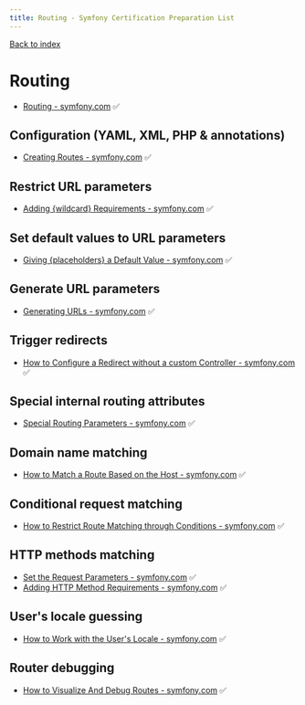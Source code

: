 ```yaml
---
title: Routing - Symfony Certification Preparation List 
---
```

[Back to index](../readme.md#table-of-contents)

# Routing
- [Routing - symfony.com](https://symfony.com/doc/5.0/routing.html) ✅

## Configuration (YAML, XML, PHP & annotations)
- [Creating Routes - symfony.com](https://symfony.com/doc/5.0/routing.html#creating-routes) ✅

## Restrict URL parameters
- [Adding {wildcard} Requirements - symfony.com](https://symfony.com/doc/5.0/routing.html#adding-wildcard-requirements) ✅

## Set default values to URL parameters
- [Giving {placeholders} a Default Value - symfony.com](https://symfony.com/doc/5.0/routing.html#giving-placeholders-a-default-value) ✅

## Generate URL parameters
- [Generating URLs - symfony.com](https://symfony.com/doc/5.0/routing.html#generating-urls) ✅

## Trigger redirects
- [How to Configure a Redirect without a custom Controller - symfony.com](https://symfony.com/doc/5.0/routing/redirect_in_config.html) ✅

## Special internal routing attributes
- [Special Routing Parameters - symfony.com](https://symfony.com/doc/5.0/routing.html#special-routing-parameters) ✅

## Domain name matching
- [How to Match a Route Based on the Host - symfony.com](https://symfony.com/doc/5.0/routing/hostname_pattern.html) ✅

## Conditional request matching
- [How to Restrict Route Matching through Conditions - symfony.com](https://symfony.com/doc/5.0/routing/conditions.html) ✅

## HTTP methods matching
- [Set the Request Parameters - symfony.com](https://symfony.com/doc/5.0/components/routing.html#set-the-request-parameters) ✅
- [Adding HTTP Method Requirements - symfony.com](https://symfony.com/doc/5.0/routing/requirements.html#adding-http-method-requirements) ✅

## User's locale guessing
- [How to Work with the User's Locale - symfony.com](https://symfony.com/doc/5.0/translation/locale.html) ✅

## Router debugging
- [How to Visualize And Debug Routes - symfony.com](https://symfony.com/doc/5.0/routing/debug.html) ✅
